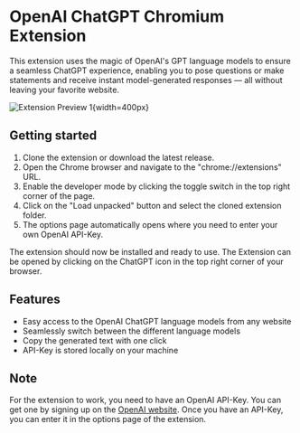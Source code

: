 # OpenAI ChatGPT Chromium Extension

This extension uses the magic of OpenAI's GPT language models to ensure a seamless ChatGPT experience, enabling you to pose questions or make statements and receive instant model-generated responses — all without leaving your favorite website.

![Extension Preview 1](https://github.com/jessedi0n/openai-chatgpt-chrome-extension/blob/main/assets/preview-1.png){width=400px}

## Getting started
    
1. Clone the extension or download the latest release.
2. Open the Chrome browser and navigate to the "chrome://extensions" URL.
3. Enable the developer mode by clicking the toggle switch in the top right corner of the page.
4. Click on the "Load unpacked" button and select the cloned extension folder.
5. The options page automatically opens where you need to enter your own OpenAI API-Key.
    
The extension should now be installed and ready to use. The Extension can be opened by clicking on the ChatGPT icon in the top right corner of your browser.

## Features

 - Easy access to the OpenAI ChatGPT language models from any website
 - Seamlessly switch between the different language models
 - Copy the generated text with one click
 - API-Key is stored locally on your machine

## Note

For the extension to work, you need to have an OpenAI API-Key. You can get one by signing up on the [OpenAI website](https://openai.com/). Once you have an API-Key, you can enter it in the options page of the extension.
